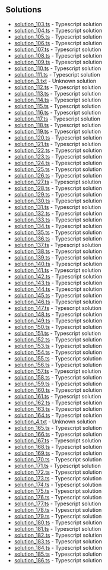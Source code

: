 

## Solutions

- [solution_103.ts](solution_103.ts) - Typescript solution
- [solution_104.ts](solution_104.ts) - Typescript solution
- [solution_105.ts](solution_105.ts) - Typescript solution
- [solution_106.ts](solution_106.ts) - Typescript solution
- [solution_107.ts](solution_107.ts) - Typescript solution
- [solution_108.ts](solution_108.ts) - Typescript solution
- [solution_109.ts](solution_109.ts) - Typescript solution
- [solution_110.ts](solution_110.ts) - Typescript solution
- [solution_111.ts](solution_111.ts) - Typescript solution
- [solution_3.txt](solution_3.txt) - Unknown solution
- [solution_112.ts](solution_112.ts) - Typescript solution
- [solution_113.ts](solution_113.ts) - Typescript solution
- [solution_114.ts](solution_114.ts) - Typescript solution
- [solution_115.ts](solution_115.ts) - Typescript solution
- [solution_116.ts](solution_116.ts) - Typescript solution
- [solution_117.ts](solution_117.ts) - Typescript solution
- [solution_118.ts](solution_118.ts) - Typescript solution
- [solution_119.ts](solution_119.ts) - Typescript solution
- [solution_120.ts](solution_120.ts) - Typescript solution
- [solution_121.ts](solution_121.ts) - Typescript solution
- [solution_122.ts](solution_122.ts) - Typescript solution
- [solution_123.ts](solution_123.ts) - Typescript solution
- [solution_124.ts](solution_124.ts) - Typescript solution
- [solution_125.ts](solution_125.ts) - Typescript solution
- [solution_126.ts](solution_126.ts) - Typescript solution
- [solution_127.ts](solution_127.ts) - Typescript solution
- [solution_128.ts](solution_128.ts) - Typescript solution
- [solution_129.ts](solution_129.ts) - Typescript solution
- [solution_130.ts](solution_130.ts) - Typescript solution
- [solution_131.ts](solution_131.ts) - Typescript solution
- [solution_132.ts](solution_132.ts) - Typescript solution
- [solution_133.ts](solution_133.ts) - Typescript solution
- [solution_134.ts](solution_134.ts) - Typescript solution
- [solution_135.ts](solution_135.ts) - Typescript solution
- [solution_136.ts](solution_136.ts) - Typescript solution
- [solution_137.ts](solution_137.ts) - Typescript solution
- [solution_138.ts](solution_138.ts) - Typescript solution
- [solution_139.ts](solution_139.ts) - Typescript solution
- [solution_140.ts](solution_140.ts) - Typescript solution
- [solution_141.ts](solution_141.ts) - Typescript solution
- [solution_142.ts](solution_142.ts) - Typescript solution
- [solution_143.ts](solution_143.ts) - Typescript solution
- [solution_144.ts](solution_144.ts) - Typescript solution
- [solution_145.ts](solution_145.ts) - Typescript solution
- [solution_146.ts](solution_146.ts) - Typescript solution
- [solution_147.ts](solution_147.ts) - Typescript solution
- [solution_148.ts](solution_148.ts) - Typescript solution
- [solution_149.ts](solution_149.ts) - Typescript solution
- [solution_150.ts](solution_150.ts) - Typescript solution
- [solution_151.ts](solution_151.ts) - Typescript solution
- [solution_152.ts](solution_152.ts) - Typescript solution
- [solution_153.ts](solution_153.ts) - Typescript solution
- [solution_154.ts](solution_154.ts) - Typescript solution
- [solution_155.ts](solution_155.ts) - Typescript solution
- [solution_156.ts](solution_156.ts) - Typescript solution
- [solution_157.ts](solution_157.ts) - Typescript solution
- [solution_158.ts](solution_158.ts) - Typescript solution
- [solution_159.ts](solution_159.ts) - Typescript solution
- [solution_160.ts](solution_160.ts) - Typescript solution
- [solution_161.ts](solution_161.ts) - Typescript solution
- [solution_162.ts](solution_162.ts) - Typescript solution
- [solution_163.ts](solution_163.ts) - Typescript solution
- [solution_164.ts](solution_164.ts) - Typescript solution
- [solution_4.txt](solution_4.txt) - Unknown solution
- [solution_165.ts](solution_165.ts) - Typescript solution
- [solution_166.ts](solution_166.ts) - Typescript solution
- [solution_167.ts](solution_167.ts) - Typescript solution
- [solution_168.ts](solution_168.ts) - Typescript solution
- [solution_169.ts](solution_169.ts) - Typescript solution
- [solution_170.ts](solution_170.ts) - Typescript solution
- [solution_171.ts](solution_171.ts) - Typescript solution
- [solution_172.ts](solution_172.ts) - Typescript solution
- [solution_173.ts](solution_173.ts) - Typescript solution
- [solution_174.ts](solution_174.ts) - Typescript solution
- [solution_175.ts](solution_175.ts) - Typescript solution
- [solution_176.ts](solution_176.ts) - Typescript solution
- [solution_177.ts](solution_177.ts) - Typescript solution
- [solution_178.ts](solution_178.ts) - Typescript solution
- [solution_179.ts](solution_179.ts) - Typescript solution
- [solution_180.ts](solution_180.ts) - Typescript solution
- [solution_181.ts](solution_181.ts) - Typescript solution
- [solution_182.ts](solution_182.ts) - Typescript solution
- [solution_183.ts](solution_183.ts) - Typescript solution
- [solution_184.ts](solution_184.ts) - Typescript solution
- [solution_185.ts](solution_185.ts) - Typescript solution
- [solution_186.ts](solution_186.ts) - Typescript solution
